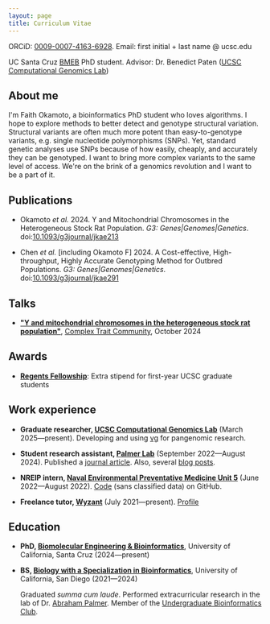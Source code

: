 ```yaml
---
layout: page
title: Curriculum Vitae
---
```


ORCiD: [0009-0007-4163-6928](https://orcid.org/0009-0007-4163-6928). Email:
first initial + last name @ ucsc.edu

UC Santa Cruz [BMEB](https://pbse.ucsc.edu/bmeb/index.html) PhD student.
Advisor: Dr. Benedict Paten ([UCSC Computational Genomics Lab][CGL])

## About me

I'm Faith Okamoto, a bioinformatics PhD student who loves algorithms. I hope to
explore methods to better detect and genotype structural variation. Structural
variants are often much more potent than easy-to-genotype variants, e.g. single
nucleotide polymorphisms (SNPs). Yet, standard genetic analyses use SNPs because
of how easily, cheaply, and accurately they can be genotyped. I want to bring
more complex variants to the same level of access. We're on the brink of a
genomics revolution and I want to be a part of it.

## Publications

- Okamoto *et al.* 2024. Y and Mitochondrial Chromosomes in the Heterogeneous
Stock Rat Population. *G3: Genes|Genomes|Genetics*.
doi:[10.1093/g3journal/jkae213][Okamoto2024]

- Chen *et al.* [including Okamoto F] 2024. A Cost-effective, High-throughput,
Highly Accurate Genotyping Method for Outbred Populations.
*G3: Genes|Genomes|Genetics*.
doi:[10.1093/g3journal/jkae291](https://doi.org/10.1093/g3journal/jkae291)

## Talks

- [**"Y and mitochondrial chromosomes in the heterogeneous stock rat population"**](https://rgd.mcw.edu/rgdweb/common/abstracts/presentation/October-3rd/Session-1/4-Okamoto.pdf), 
[Complex Trait Community](https://rgd.mcw.edu/rgdweb/ctc-rg2024/program.html),
October 2024

## Awards

- [**Regents Fellowship**](https://graddiv.ucsc.edu/financial-aid/): Extra
stipend for first-year UCSC graduate students

## Work experience

- **Graduate researcher, [UCSC Computational Genomics Lab][CGL]**
(March 2025—present). Developing and using [vg](https://github.com/vgteam/vg)
for pangenomic research.

- **Student research assistant, [Palmer Lab][PalmerLab]**
(September 2022—August 2024). Published a [journal article][Okamoto2024]. Also,
several [blog posts](https://palmerlab.org/category/internal-project-writeups/).

- **NREIP intern, [Naval Environmental Preventative Medicine Unit 5](https://www.med.navy.mil/Navy-and-Marine-Corps-Force-Health-Protection-Command/Field-Activities/Navy-Environmental-Preventive-Medicine-Unit-5/)**
(June 2022—August 2022). [Code](https://github.com/faithokamoto/Pest-Data-Analysis)
(sans classified data) on GitHub.

- **Freelance tutor, [Wyzant](https://www.wyzant.com/)** (July 2021—present).
[Profile](https://www.wyzant.com/match/tutor/88491196)

## Education

- **PhD, [Biomolecular Engineering & Bioinformatics](https://grad.soe.ucsc.edu/bmeb)**, University of California, Santa Cruz (2024—present)

- **BS, [Biology with a Specialization in Bioinformatics](https://biology.ucsd.edu/education/undergrad/major-minor-programs/majors/requirements/bioinformatics)**, University of California, San Diego (2021—2024)

    Graduated *summa cum laude*. Performed extracurricular research in the lab
    of Dr. [Abraham Palmer][PalmerLab]. Member of the
    [Undergraduate Bioinformatics Club](https://ubicucsd.github.io/).

[CGL]: https://cglgenomics.ucsc.edu/team/
[PalmerLab]: https://palmerlab.org/
[Okamoto2024]: https://doi.org/10.1093/g3journal/jkae213